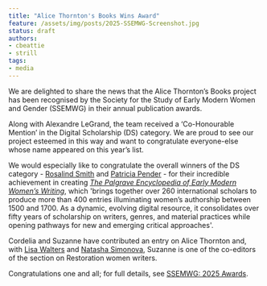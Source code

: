 ```yaml
---
title: "Alice Thornton's Books Wins Award"
feature: /assets/img/posts/2025-SSEMWG-Screenshot.jpg
status: draft
authors:
- cbeattie
- strill
tags:
- media
---
```


We are delighted to share the news that the Alice Thornton’s Books project has been recognised by the Society for the Study of Early Modern Women and Gender (SSEMWG) in their annual publication awards.

Along with Alexandre LeGrand, the team received a ‘Co-Honourable Mention’ in the Digital Scholarship (DS) category. We are proud to see our project esteemed in this way and want to congratulate everyone-else whose name appeared on this year’s list.

We would especially like to congratulate the overall winners of the DS category - [Rosalind Smith](https://researchportalplus.anu.edu.au/en/persons/rosalind-smith) and [Patricia Pender](https://www.newcastle.edu.au/profile/patricia-j-pender) - for their incredible achievement in creating [*The Palgrave Encyclopedia of Early Modern Women’s Writing*](https://link-springer-com.eux.idm.oclc.org/referencework/10.1007/978-3-030-01537-4), which 'brings together over 260 international scholars to produce more than 400 entries illuminating women’s authorship between 1500 and 1700. As a dynamic, evolving digital resource, it consolidates over fifty years of scholarship on writers, genres, and material practices while opening pathways for new and emerging critical approaches'.

Cordelia and Suzanne have contributed an entry on Alice Thornton and, with [Lisa Walters](https://communication-arts.uq.edu.au/profile/6354/lisa-walters) and [Natasha Simonova](https://natashasimonova.com), Suzanne is one of the co-editors of the section on Restoration women writers.

Congratulations one and all; for full details, see [SSEMWG: 2025 Awards](https://www.ssemwg.org/2025).


